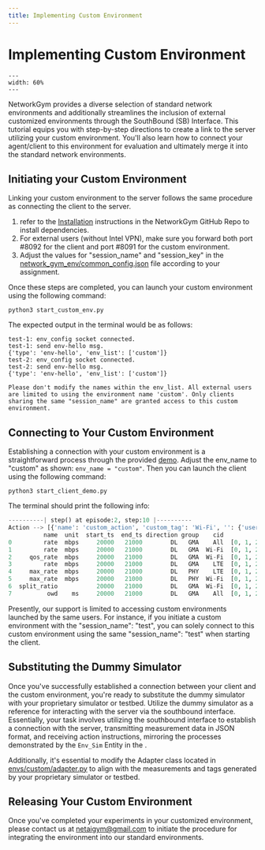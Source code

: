 ```yaml
---
title: Implementing Custom Environment
---
```


# Implementing Custom Environment

```{figure} network_gym_overview2.png
---
width: 60%
---
```

NetworkGym provides a diverse selection of standard network environments and additionally streamlines the inclusion of external customized environments through the SouthBound (SB) Interface. This tutorial equips you with step-by-step directions to create a link to the server utilizing your custom environment. You'll also learn how to connect your agent/client to this environment for evaluation and ultimately merge it into the standard network environments.

## Initiating your Custom Environment

Linking your custom environment to the server follows the same procedure as connecting the client to the server.

1. refer to the [Installation](https://github.com/IntelLabs/networkgym#-installation) instructions in the NetworkGym GitHub Repo to install dependencies.
2. For external users (without Intel VPN), make sure you forward both port #8092 for the client and port #8091 for the custom environment. 
3. Adjust the values for "session_name" and "session_key" in the [network_gym_env/common_config.json](https://github.com/IntelLabs/networkgym/blob/main/network_gym_env/common_config.json) file according to your assignment.

Once these steps are completed, you can launch your custom environment using the following command:

```
python3 start_custom_env.py
```

The expected output in the terminal would be as follows:

```
test-1: env_config socket connected.
test-1: send env-hello msg.
{'type': 'env-hello', 'env_list': ['custom']}
test-2: env_config socket connected.
test-2: send env-hello msg.
{'type': 'env-hello', 'env_list': ['custom']}
```

```{warning}
Please don't modify the names within the env_list. All external users are limited to using the environment name 'custom'. Only clients sharing the same "session_name" are granted access to this custom environment.
```

## Connecting to Your Custom Environment

Establishing a connection with your custom environment is a straightforward process through the provided [demo](https://github.com/IntelLabs/networkgym/blob/main/start_client_demo.py). Adjust the env_name to "custom" as shown: `env_name = "custom"`. Then you can launch the client using the following command:

```
python3 start_client_demo.py
```

The terminal should print the following info:
```python
----------| step() at episode:2, step:10 |----------
Action --> [{'name': 'custom_action', 'custom_tag': 'Wi-Fi', '': {'user': [0, 1, 2, 3, 4], 'value': [0.9269856811, 0.5833047032, 0.6873341799, 0.0909367353, 0.3403381109]}}, {'name': 'custom_action', 'custom_tag': 'LTE', '': {'user': [0, 1, 2, 3, 4], 'value': [0.0730143189, 0.4166952968, 0.3126658201, 0.9090632796, 0.6596618891]}}]
          name  unit  start_ts  end_ts direction group    cid             user            value
0         rate  mbps     20000   21000        DL   GMA    All  [0, 1, 2, 3, 4]  [5, 4, 8, 5, 6]
1         rate  mbps     20000   21000        DL   GMA  Wi-Fi  [0, 1, 2, 3, 4]  [8, 8, 3, 9, 6]
2     qos_rate  mbps     20000   21000        DL   GMA  Wi-Fi  [0, 1, 2, 3, 4]  [4, 6, 7, 3, 5]
3         rate  mbps     20000   21000        DL   GMA    LTE  [0, 1, 2, 3, 4]  [8, 7, 5, 6, 6]
4     max_rate  mbps     20000   21000        DL   PHY    LTE  [0, 1, 2, 3, 4]  [4, 5, 4, 8, 8]
5     max_rate  mbps     20000   21000        DL   PHY  Wi-Fi  [0, 1, 2, 3, 4]  [4, 4, 6, 5, 3]
6  split_ratio           20000   21000        DL   GMA  Wi-Fi  [0, 1, 2, 3, 4]  [4, 7, 9, 4, 8]
7          owd    ms     20000   21000        DL   GMA    All  [0, 1, 2, 3, 4]  [4, 5, 4, 6, 3]
```

Presently, our support is limited to accessing custom environments launched by the same users. For instance, if you initiate a custom environment with the "session_name": "test", you can solely connect to this custom environment using the same "session_name": "test" when starting the client.

## Substituting the Dummy Simulator

Once you've successfully established a connection between your client and the custom environment, you're ready to substitute the dummy simulator with your proprietary simulator or testbed. Utilize the dummy simulator as a reference for interacting with the server via the southbound interface. Essentially, your task involves utilizing the southbound interface to establish a connection with the server, transmitting measurement data in JSON format, and receiving action instructions, mirroring the processes demonstrated by the `Env_Sim` Entity in the [](NetworkGym_UML_Sequence_Diagram).

Additionally, it's essential to modify the Adapter class located in [envs/custom/adapter.py](https://github.com/IntelLabs/networkgym/blob/main/network_gym_client/envs/custom/adapter.py) to align with the measurements and tags generated by your proprietary simulator or testbed.

## Releasing Your Custom Environment

Once you've completed your experiments in your customized environment, please contact us at [netaigym@gmail.com](mailto:netaigym@gmail.com) to initiate the procedure for integrating the environment into our standard environments.